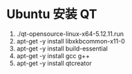 # Ubuntu 安装 QT
1. ./qt-opensource-linux-x64-5.12.11.run
2. apt-get -y install libxkbcommon-x11-0
3. apt-get -y install build-essential
4. apt-get -y install gcc g++
5. apt-get -y install qtcreator